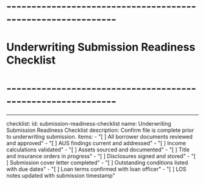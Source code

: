 <!-- Powered by BMAD™ Core -->

# ------------------------------------------------------------

# Underwriting Submission Readiness Checklist

# ------------------------------------------------------------

---

checklist:
id: submission-readiness-checklist
name: Underwriting Submission Readiness Checklist
description: Confirm file is complete prior to underwriting submission.
items: - "[ ] All borrower documents reviewed and approved" - "[ ] AUS findings current and addressed" - "[ ] Income calculations validated" - "[ ] Assets sourced and documented" - "[ ] Title and insurance orders in progress" - "[ ] Disclosures signed and stored" - "[ ] Submission cover letter completed" - "[ ] Outstanding conditions listed with due dates" - "[ ] Loan terms confirmed with loan officer" - "[ ] LOS notes updated with submission timestamp"

